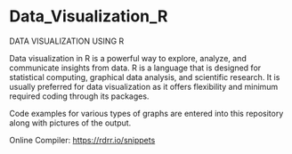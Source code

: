 # Data_Visualization_R
DATA VISUALIZATION USING R 

Data visualization in R is a powerful way to explore, analyze, and communicate insights from data.
R is a language that is designed for statistical computing, graphical data analysis, and scientific research. It is usually preferred for data visualization as it offers flexibility and minimum required coding through its packages.

Code examples for various types of graphs are entered into this repository along with pictures of the output.

Online Compiler: https://rdrr.io/snippets
